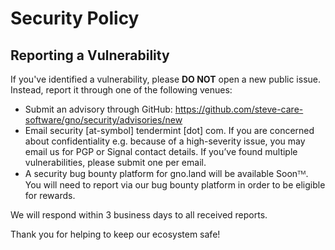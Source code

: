# Security Policy

## Reporting a Vulnerability
If you've identified a vulnerability, please **DO NOT** open a new public issue. Instead, report it through one of the following venues:

* Submit an advisory through GitHub: https://github.com/steve-care-software/gno/security/advisories/new
* Email security [at-symbol] tendermint [dot] com. If you are concerned about confidentiality e.g. because of a high-severity issue, you may email us for PGP or Signal contact details. If you’ve found multiple vulnerabilities, please submit one per email.
* A security bug bounty platform for gno.land will be available Soonᵀᴹ.  You will need to report via our bug bounty platform in order to be eligible for rewards.

We will respond within 3 business days to all received reports.

Thank you for helping to keep our ecosystem safe!
